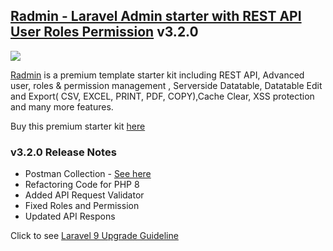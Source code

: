 ## [Radmin - Laravel Admin starter with REST API User Roles Permission](https://codecanyon.net/item/laravel-admin-template-roles-permission-editable-datatables/26005211) v3.2.0
<img src="https://github.com/RakibDevs/Radmin-Laravel-Admin-starter-with-REST-API-User-Roles-Permission/blob/main/radmin.jpg">


[Radmin](https://codecanyon.net/item/laravel-admin-template-roles-permission-editable-datatables/26005211) is a premium template starter kit including REST API, Advanced user, roles & permission management , Serverside Datatable, Datatable Edit and Export( CSV, EXCEL, PRINT, PDF, COPY),Cache Clear, XSS protection and many more features.

Buy this premium starter kit [here](https://codecanyon.net/item/laravel-admin-template-roles-permission-editable-datatables/26005211)

### v3.2.0 Release Notes
- Postman Collection - <a href="https://www.postman.com/collections/d716f8e9666f92249d62">See here</a>
- Refactoring Code for PHP 8
- Added API Request Validator
- Fixed Roles and Permission
- Updated API Respons 


Click to see [Laravel 9 Upgrade Guideline](https://github.com/ArthemicOfficial/Radmin-Laravel-Admin-Starter-Kit/blob/main/upgrade-to-laravel-9.md)

